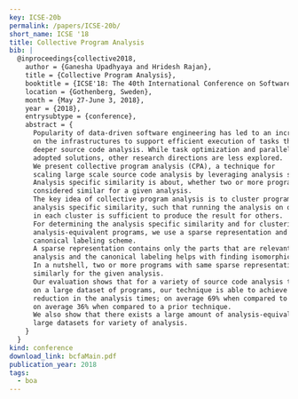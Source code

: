 ```yaml
---
key: ICSE-20b
permalink: /papers/ICSE-20b/
short_name: ICSE '18
title: Collective Program Analysis
bib: |
  @inproceedings{collective2018,
    author = {Ganesha Upadhyaya and Hridesh Rajan},
    title = {Collective Program Analysis},
    booktitle = {ICSE'18: The 40th International Conference on Software Engineering},
    location = {Gothenberg, Sweden},
    month = {May 27-June 3, 2018},
    year = {2018},
    entrysubtype = {conference},
    abstract = {
      Popularity of data-driven software engineering has led to an increasing demand
      on the infrastructures to support efficient execution of tasks that require
      deeper source code analysis. While task optimization and parallelization are the
      adopted solutions, other research directions are less explored.
      We present collective program analysis (CPA), a technique for
      scaling large scale source code analysis by leveraging analysis specific similarity.
      Analysis specific similarity is about, whether two or more programs can be
      considered similar for a given analysis.
      The key idea of collective program analysis is to cluster programs based on
      analysis specific similarity, such that running the analysis on one candidate
      in each cluster is sufficient to produce the result for others.
      For determining the analysis specific similarity and for clustering
      analysis-equivalent programs, we use a sparse representation and a
      canonical labeling scheme.
      A sparse representation contains only the parts that are relevant for the
      analysis and the canonical labeling helps with finding isomorphic sparse representations.
      In a nutshell, two or more programs with same sparse representation must behave
      similarly for the given analysis.
      Our evaluation shows that for a variety of source code analysis tasks when run
      on a large dataset of programs, our technique is able to achieve substantial
      reduction in the analysis times; on average 69% when compared to baseline and
      on average 36% when compared to a prior technique.
      We also show that there exists a large amount of analysis-equivalent programs in
      large datasets for variety of analysis.
    }
  }
kind: conference
download_link: bcfaMain.pdf
publication_year: 2018
tags:
  - boa
---
```

